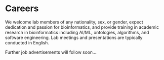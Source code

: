 # Careers

We welcome lab members of any nationality, sex, or gender, expect dedication and passion for bioinformatics, and provide training in 
academic research in bioinformatics including AI/ML, ontologies, algorithms, and software engineering.
Lab meetings and presentations are typically conducted in English.

Further job advertisements will follow soon...